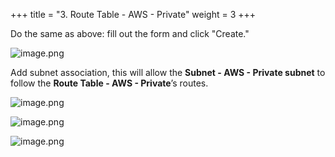 +++
title = "3. Route Table - AWS - Private"
weight = 3
+++


Do the same as above: fill out the form and click "Create."


![image.png](/images/003-iii-setup-vpc-aws-resources/10-373827-image.png)


Add subnet association, this will allow the **Subnet - AWS - Private subnet** to follow the **Route Table - AWS - Private**’s routes.


![image.png](/images/003-iii-setup-vpc-aws-resources/10-342745-image.png)


![image.png](/images/003-iii-setup-vpc-aws-resources/10-483697-image.png)


![image.png](/images/003-iii-setup-vpc-aws-resources/10-597917-image.png)


